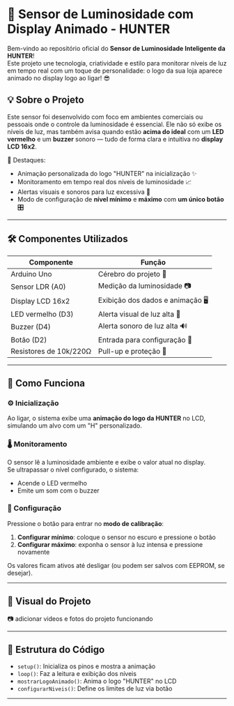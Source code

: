 # 🔦 Sensor de Luminosidade com Display Animado - HUNTER

Bem-vindo ao repositório oficial do **Sensor de Luminosidade Inteligente da HUNTER**!  
Este projeto une tecnologia, criatividade e estilo para monitorar níveis de luz em tempo real com um toque de personalidade: o logo da sua loja aparece animado no display logo ao ligar! 😎

## 💡 Sobre o Projeto

Este sensor foi desenvolvido com foco em ambientes comerciais ou pessoais onde o controle da luminosidade é essencial. Ele não só exibe os níveis de luz, mas também avisa quando estão **acima do ideal** com um **LED vermelho** e um **buzzer** sonoro — tudo de forma clara e intuitiva no **display LCD 16x2**.

🧠 Destaques:
- Animação personalizada do logo "HUNTER" na inicialização ✨  
- Monitoramento em tempo real dos níveis de luminosidade 📈  
- Alertas visuais e sonoros para luz excessiva 🚨  
- Modo de configuração de **nível mínimo** e **máximo** com **um único botão** 🎛️  

---

## 🛠️ Componentes Utilizados

| Componente            | Função                              |
|-----------------------|--------------------------------------|
| Arduino Uno           | Cérebro do projeto 🧠                |
| Sensor LDR (A0)       | Medição da luminosidade 📷          |
| Display LCD 16x2      | Exibição dos dados e animação 🖥️     |
| LED vermelho (D3)     | Alerta visual de luz alta 🔴         |
| Buzzer (D4)           | Alerta sonoro de luz alta 🔊         |
| Botão (D2)            | Entrada para configuração 🔘         |
| Resistores de 10k/220Ω| Pull-up e proteção 🔌               |

---

## 🚀 Como Funciona

### ⚙️ Inicialização
Ao ligar, o sistema exibe uma **animação do logo da HUNTER** no LCD, simulando um alvo com um "H" personalizado.

### 🌡️ Monitoramento
O sensor lê a luminosidade ambiente e exibe o valor atual no display.  
Se ultrapassar o nível configurado, o sistema:
- Acende o LED vermelho
- Emite um som com o buzzer

### 🔧 Configuração
Pressione o botão para entrar no **modo de calibração**:
1. **Configurar mínimo**: coloque o sensor no escuro e pressione o botão
2. **Configurar máximo**: exponha o sensor à luz intensa e pressione novamente

Os valores ficam ativos até desligar (ou podem ser salvos com EEPROM, se desejar).

---

## 📸 Visual do Projeto

📷 adicionar videos e fotos do projeto funcionando

---

## 📂 Estrutura do Código

- `setup()`: Inicializa os pinos e mostra a animação
- `loop()`: Faz a leitura e exibição dos níveis
- `mostrarLogoAnimado()`: Anima o logo "HUNTER" no LCD
- `configurarNiveis()`: Define os limites de luz via botão

---

